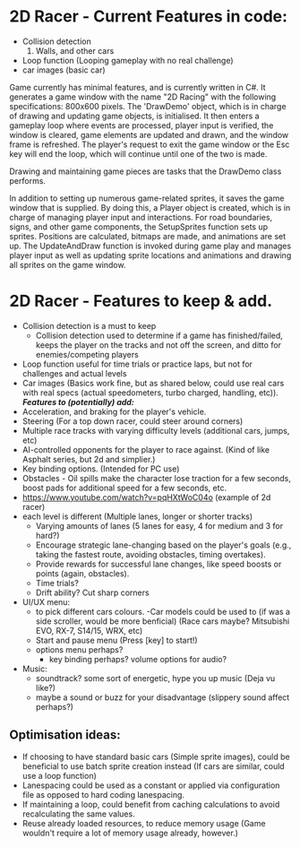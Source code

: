 # 2D Racer - Current Features in code:

- Collision detection
  1. Walls, and other cars
- Loop function (Looping gameplay with no real challenge)
- car images (basic car)

Game currently has minimal features, and is currently written in C#. It generates a game window with
the name "2D Racing" with the following specifications: 800x600 pixels. The 'DrawDemo' object, which
is in charge of drawing and updating game objects, is initialised. It then enters a gameplay loop
where events are processed, player input is verified, the window is cleared, game elements are
updated and drawn, and the window frame is refreshed. The player's request to exit the game window
or the Esc key will end the loop, which will continue until one of the two is made.

Drawing and maintaining game pieces are tasks that the DrawDemo class performs.

In addition to setting up numerous game-related sprites, it saves the game window that is supplied.
By doing this, a Player object is created, which is in charge of managing player input and
interactions. For road boundaries, signs, and other game components, the SetupSprites function sets
up sprites. Positions are calculated, bitmaps are made, and animations are set up. The UpdateAndDraw
function is invoked during game play and manages player input as well as updating sprite locations
and animations and drawing all sprites on the game window.

# 2D Racer - Features to keep & add.

- Collision detection is a must to keep
  - Collision detection used to determine if a game has finished/failed, keeps the player on the
    tracks and not off the screen, and ditto for enemies/competing players
- Loop function useful for time trials or practice laps, but not for challenges and actual levels
- Car images (Basics work fine, but as shared below, could use real cars with real specs (actual
  speedometers, turbo charged, handling, etc)). **_Features to (potentially) add:_**
- Acceleration, and braking for the player's vehicle.
- Steering (For a top down racer, could steer around corners)
- Multiple race tracks with varying difficulty levels (additional cars, jumps, etc)
- AI-controlled opponents for the player to race against. (Kind of like Asphalt series, but 2d and
  simplier.)
- Key binding options. (Intended for PC use)
- Obstacles - Oil spills make the character lose traction for a few seconds, boost pads for
  additional speed for a few seconds, etc.
- https://www.youtube.com/watch?v=pqHXtWoC04o (example of 2d racer)
- each level is different (Multiple lanes, longer or shorter tracks)
  - Varying amounts of lanes (5 lanes for easy, 4 for medium and 3 for hard?)
  - Encourage strategic lane-changing based on the player's goals (e.g., taking the fastest route,
    avoiding obstacles, timing overtakes).
  - Provide rewards for successful lane changes, like speed boosts or points (again, obstacles).
  - Time trials?
  - Drift ability? Cut sharp corners
- UI/UX menu:
  - to pick different cars colours. -Car models could be used to (if was a side scroller, would be
    more benficial) (Race cars maybe? Mitsubishi EVO, RX-7, S14/15, WRX, etc)
  - Start and pause menu (Press [key] to start!)
  - options menu perhaps?
    - key binding perhaps? volume options for audio?
- Music:
  - soundtrack? some sort of energetic, hype you up music (Deja vu like?)
  - maybe a sound or buzz for your disadvantage (slippery sound affect perhaps?)

## Optimisation ideas:

- If choosing to have standard basic cars (Simple sprite images), could be beneficial to use batch
  sprite creation instead (If cars are similar, could use a loop function)
- Lanespacing could be used as a constant or applied via configuration file as opposed to hard
  coding lanespacing.
- If maintaining a loop, could benefit from caching calculations to avoid recalculating the same
  values.
- Reuse already loaded resources, to reduce memory usage (Game wouldn't require a lot of memory
  usage already, however.)
